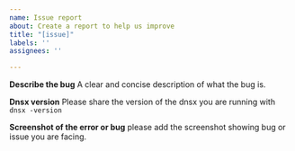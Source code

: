 ```yaml
---
name: Issue report
about: Create a report to help us improve
title: "[issue]"
labels: ''
assignees: ''

---
```


**Describe the bug**
A clear and concise description of what the bug is.

**Dnsx version**
Please share the version of the dnsx you are running with `dnsx -version` 


**Screenshot of the error or bug**
please add the screenshot showing bug or issue you are facing.
